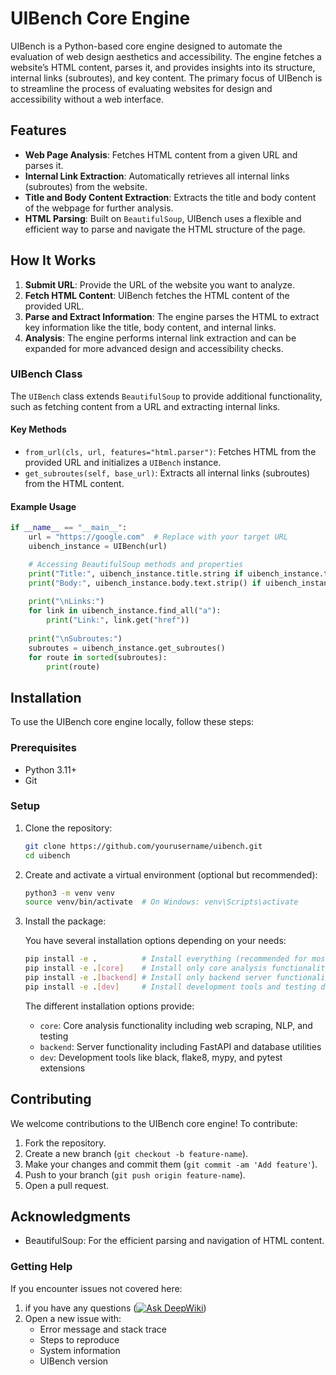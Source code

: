 # UIBench Core Engine

UIBench is a Python-based core engine designed to automate the evaluation of web design aesthetics and accessibility. The engine fetches a website’s HTML content, parses it, and provides insights into its structure, internal links (subroutes), and key content. The primary focus of UIBench is to streamline the process of evaluating websites for design and accessibility without a web interface.

## Features

- **Web Page Analysis**: Fetches HTML content from a given URL and parses it.
- **Internal Link Extraction**: Automatically retrieves all internal links (subroutes) from the website.
- **Title and Body Content Extraction**: Extracts the title and body content of the webpage for further analysis.
- **HTML Parsing**: Built on `BeautifulSoup`, UIBench uses a flexible and efficient way to parse and navigate the HTML structure of the page.

## How It Works

1. **Submit URL**: Provide the URL of the website you want to analyze.
2. **Fetch HTML Content**: UIBench fetches the HTML content of the provided URL.
3. **Parse and Extract Information**: The engine parses the HTML to extract key information like the title, body content, and internal links.
4. **Analysis**: The engine performs internal link extraction and can be expanded for more advanced design and accessibility checks.

### UIBench Class

The `UIBench` class extends `BeautifulSoup` to provide additional functionality, such as fetching content from a URL and extracting internal links.

#### Key Methods

- `from_url(cls, url, features="html.parser")`: Fetches HTML from the provided URL and initializes a `UIBench` instance.
- `get_subroutes(self, base_url)`: Extracts all internal links (subroutes) from the HTML content.

#### Example Usage

```python
if __name__ == "__main__":
    url = "https://google.com"  # Replace with your target URL
    uibench_instance = UIBench(url)

    # Accessing BeautifulSoup methods and properties
    print("Title:", uibench_instance.title.string if uibench_instance.title else "No title found")
    print("Body:", uibench_instance.body.text.strip() if uibench_instance.body else "No body content")
    
    print("\nLinks:")
    for link in uibench_instance.find_all("a"):
        print("Link:", link.get("href"))
    
    print("\nSubroutes:")
    subroutes = uibench_instance.get_subroutes()
    for route in sorted(subroutes):
        print(route)
```

## Installation

To use the UIBench core engine locally, follow these steps:

### Prerequisites

- Python 3.11+
- Git

### Setup

1. Clone the repository:

   ```bash
   git clone https://github.com/yourusername/uibench.git
   cd uibench
   ```

2. Create and activate a virtual environment (optional but recommended):

   ```bash
   python3 -m venv venv
   source venv/bin/activate  # On Windows: venv\Scripts\activate
   ```

3. Install the package:

   You have several installation options depending on your needs:

   ```bash
   pip install -e .          # Install everything (recommended for most users)
   pip install -e .[core]    # Install only core analysis functionality
   pip install -e .[backend] # Install only backend server functionality
   pip install -e .[dev]     # Install development tools and testing dependencies
   ```

   The different installation options provide:
   - `core`: Core analysis functionality including web scraping, NLP, and testing
   - `backend`: Server functionality including FastAPI and database utilities
   - `dev`: Development tools like black, flake8, mypy, and pytest extensions

## Contributing

We welcome contributions to the UIBench core engine! To contribute:

1. Fork the repository.
2. Create a new branch (`git checkout -b feature-name`).
3. Make your changes and commit them (`git commit -am 'Add feature'`).
4. Push to your branch (`git push origin feature-name`).
5. Open a pull request.

## Acknowledgments

- BeautifulSoup: For the efficient parsing and navigation of HTML content.

### Getting Help

If you encounter issues not covered here:

1. if you have any questions ([![Ask DeepWiki](https://deepwiki.com/badge.svg)](https://deepwiki.com/Alazar42/UIBench))
2. Open a new issue with:
   - Error message and stack trace
   - Steps to reproduce
   - System information
   - UIBench version
